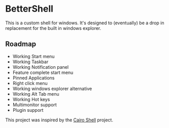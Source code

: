 # BetterShell

This is a custom shell for windows. It's designed to (eventually) be a drop in replacement for the built in windows explorer.

## Roadmap
- Working Start menu
- Working Taskbar
- Working Notification panel
- Feature complete start menu
 - Pinned Applications
 - Right click menu
- Working windows explorer alternative
- Working Alt Tab menu
- Working Hot keys
- Multimonitor support
- Plugin support

This project was inspired by the [Cairo Shell](https://cairoshell.com/) project.
